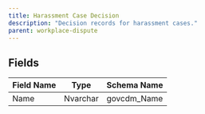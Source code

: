 ```yaml
---
title: Harassment Case Decision
description: "Decision records for harassment cases."
parent: workplace-dispute
---
```


## Fields

| Field Name | Type | Schema Name |
|------------|------|-------------|
| Name | Nvarchar | govcdm_Name |
